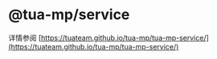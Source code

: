 # @tua-mp/service

详情参阅 [https://tuateam.github.io/tua-mp/tua-mp-service/](https://tuateam.github.io/tua-mp/tua-mp-service/)
